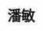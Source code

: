 ---
layout: member
title: 潘敏
graduate-from: 武汉大学
position: 博士研究生
research: 核酸纳米技术及其生物医学应用
email: minpan1017 at whu.edu.cn
image: /images/members/潘敏.jpg
alumni: false
---